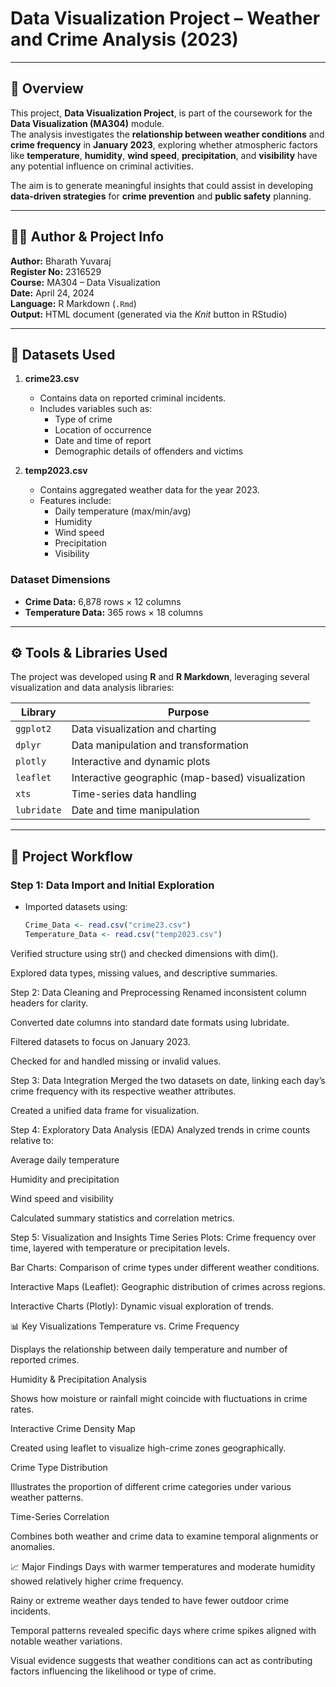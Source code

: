 # Data Visualization Project – Weather and Crime Analysis (2023)

---

## 📘 Overview

This project, **Data Visualization Project**, is part of the coursework for the **Data Visualization (MA304)** module.  
The analysis investigates the **relationship between weather conditions** and **crime frequency** in **January 2023**, exploring whether atmospheric factors like **temperature**, **humidity**, **wind speed**, **precipitation**, and **visibility** have any potential influence on criminal activities.

The aim is to generate meaningful insights that could assist in developing **data-driven strategies** for **crime prevention** and **public safety** planning.

---

## 👨‍💻 Author & Project Info

**Author:** Bharath Yuvaraj  
**Register No:** 2316529  
**Course:** MA304 – Data Visualization  
**Date:** April 24, 2024  
**Language:** R Markdown (`.Rmd`)  
**Output:** HTML document (generated via the *Knit* button in RStudio)

---

## 🧩 Datasets Used

1. **crime23.csv**
   - Contains data on reported criminal incidents.
   - Includes variables such as:
     - Type of crime
     - Location of occurrence
     - Date and time of report
     - Demographic details of offenders and victims

2. **temp2023.csv**
   - Contains aggregated weather data for the year 2023.
   - Features include:
     - Daily temperature (max/min/avg)
     - Humidity
     - Wind speed
     - Precipitation
     - Visibility

### Dataset Dimensions
- **Crime Data:** 6,878 rows × 12 columns  
- **Temperature Data:** 365 rows × 18 columns  

---

## ⚙️ Tools & Libraries Used

The project was developed using **R** and **R Markdown**, leveraging several visualization and data analysis libraries:

| Library | Purpose |
|----------|----------|
| `ggplot2` | Data visualization and charting |
| `dplyr` | Data manipulation and transformation |
| `plotly` | Interactive and dynamic plots |
| `leaflet` | Interactive geographic (map-based) visualization |
| `xts` | Time-series data handling |
| `lubridate` | Date and time manipulation |

---

## 🧠 Project Workflow

### Step 1: Data Import and Initial Exploration
- Imported datasets using:
  ```R
  Crime_Data <- read.csv("crime23.csv")
  Temperature_Data <- read.csv("temp2023.csv")
Verified structure using str() and checked dimensions with dim().

Explored data types, missing values, and descriptive summaries.

Step 2: Data Cleaning and Preprocessing
Renamed inconsistent column headers for clarity.

Converted date columns into standard date formats using lubridate.

Filtered datasets to focus on January 2023.

Checked for and handled missing or invalid values.

Step 3: Data Integration
Merged the two datasets on date, linking each day’s crime frequency with its respective weather attributes.

Created a unified data frame for visualization.

Step 4: Exploratory Data Analysis (EDA)
Analyzed trends in crime counts relative to:

Average daily temperature

Humidity and precipitation

Wind speed and visibility

Calculated summary statistics and correlation metrics.

Step 5: Visualization and Insights
Time Series Plots: Crime frequency over time, layered with temperature or precipitation levels.

Bar Charts: Comparison of crime types under different weather conditions.

Interactive Maps (Leaflet): Geographic distribution of crimes across regions.

Interactive Charts (Plotly): Dynamic visual exploration of trends.

📊 Key Visualizations
Temperature vs. Crime Frequency

Displays the relationship between daily temperature and number of reported crimes.

Humidity & Precipitation Analysis

Shows how moisture or rainfall might coincide with fluctuations in crime rates.

Interactive Crime Density Map

Created using leaflet to visualize high-crime zones geographically.

Crime Type Distribution

Illustrates the proportion of different crime categories under various weather patterns.

Time-Series Correlation

Combines both weather and crime data to examine temporal alignments or anomalies.

📈 Major Findings
Days with warmer temperatures and moderate humidity showed relatively higher crime frequency.

Rainy or extreme weather days tended to have fewer outdoor crime incidents.

Temporal patterns revealed specific days where crime spikes aligned with notable weather variations.

Visual evidence suggests that weather conditions can act as contributing factors influencing the likelihood or type of crime.

